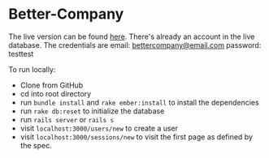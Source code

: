 # Better-Company

The live version can be found [here](https://better-company.herokuapp.com/sessions/new).
There's already an account in the live database. The credentials are
email: bettercompany@email.com
password: testtest

To run locally:

* Clone from GitHub
* cd into root directory
* run `bundle install` and `rake ember:install` to install the dependencies
* run `rake db:reset` to initialize the database
* run `rails server` or `rails s`
* visit `localhost:3000/users/new` to create a user
* visit `localhost:3000/sessions/new` to visit the first page as defined by the spec.
